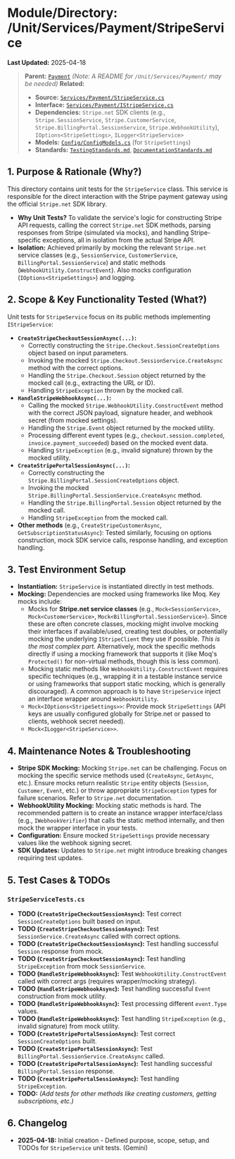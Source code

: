 # Module/Directory: /Unit/Services/Payment/StripeService

**Last Updated:** 2025-04-18

> **Parent:** [`Payment`](../README.md)
> *(Note: A README for `/Unit/Services/Payment/` may be needed)*
> **Related:**
> * **Source:** [`Services/Payment/StripeService.cs`](../../../../../api-server/Services/Payment/StripeService.cs)
> * **Interface:** [`Services/Payment/IStripeService.cs`](../../../../../api-server/Services/Payment/StripeService.cs)
> * **Dependencies:** `Stripe.net` SDK clients (e.g., `Stripe.SessionService`, `Stripe.CustomerService`, `Stripe.BillingPortal.SessionService`, `Stripe.WebhookUtility`), `IOptions<StripeSettings>`, `ILogger<StripeService>`
> * **Models:** [`Config/ConfigModels.cs`](../../../../../api-server/Config/ConfigModels.cs) (for `StripeSettings`)
> * **Standards:** [`TestingStandards.md`](../../../../../Zarichney.Standards/Standards/TestingStandards.md), [`DocumentationStandards.md`](../../../../../Zarichney.Standards/Development/DocumentationStandards.md)

## 1. Purpose & Rationale (Why?)

This directory contains unit tests for the `StripeService` class. This service is responsible for the direct interaction with the Stripe payment gateway using the official `Stripe.net` SDK library.

* **Why Unit Tests?** To validate the service's logic for constructing Stripe API requests, calling the correct `Stripe.net` SDK methods, parsing responses from Stripe (simulated via mocks), and handling Stripe-specific exceptions, all in isolation from the actual Stripe API.
* **Isolation:** Achieved primarily by mocking the relevant `Stripe.net` service classes (e.g., `SessionService`, `CustomerService`, `BillingPortal.SessionService`) and static methods (`WebhookUtility.ConstructEvent`). Also mocks configuration (`IOptions<StripeSettings>`) and logging.

## 2. Scope & Key Functionality Tested (What?)

Unit tests for `StripeService` focus on its public methods implementing `IStripeService`:

* **`CreateStripeCheckoutSessionAsync(...)`:**
    * Correctly constructing the `Stripe.Checkout.SessionCreateOptions` object based on input parameters.
    * Invoking the mocked `Stripe.Checkout.SessionService.CreateAsync` method with the correct options.
    * Handling the `Stripe.Checkout.Session` object returned by the mocked call (e.g., extracting the URL or ID).
    * Handling `StripeException` thrown by the mocked call.
* **`HandleStripeWebhookAsync(...)`:**
    * Calling the mocked `Stripe.WebhookUtility.ConstructEvent` method with the correct JSON payload, signature header, and webhook secret (from mocked settings).
    * Handling the `Stripe.Event` object returned by the mocked utility.
    * Processing different event types (e.g., `checkout.session.completed`, `invoice.payment_succeeded`) based on the mocked event data.
    * Handling `StripeException` (e.g., invalid signature) thrown by the mocked utility.
* **`CreateStripePortalSessionAsync(...)`:**
    * Correctly constructing the `Stripe.BillingPortal.SessionCreateOptions` object.
    * Invoking the mocked `Stripe.BillingPortal.SessionService.CreateAsync` method.
    * Handling the `Stripe.BillingPortal.Session` object returned by the mocked call.
    * Handling `StripeException` from the mocked call.
* **Other methods** (e.g., `CreateStripeCustomerAsync`, `GetSubscriptionStatusAsync`): Tested similarly, focusing on options construction, mock SDK service calls, response handling, and exception handling.

## 3. Test Environment Setup

* **Instantiation:** `StripeService` is instantiated directly in test methods.
* **Mocking:** Dependencies are mocked using frameworks like Moq. Key mocks include:
    * Mocks for **Stripe.net service classes** (e.g., `Mock<SessionService>`, `Mock<CustomerService>`, `Mock<BillingPortal.SessionService>`). Since these are often concrete classes, mocking might involve mocking their interfaces if available/used, creating test doubles, or potentially mocking the underlying `IStripeClient` they use if possible. *This is the most complex part.* Alternatively, mock the specific methods directly if using a mocking framework that supports it (like Moq's `Protected()` for non-virtual methods, though this is less common).
    * Mocking static methods like `WebhookUtility.ConstructEvent` requires specific techniques (e.g., wrapping it in a testable instance service or using frameworks that support static mocking, which is generally discouraged). A common approach is to have `StripeService` inject an interface wrapper around `WebhookUtility`.
    * `Mock<IOptions<StripeSettings>>`: Provide mock `StripeSettings` (API keys are usually configured globally for Stripe.net or passed to clients, webhook secret needed).
    * `Mock<ILogger<StripeService>>`.

## 4. Maintenance Notes & Troubleshooting

* **Stripe SDK Mocking:** Mocking `Stripe.net` can be challenging. Focus on mocking the specific service methods used (`CreateAsync`, `GetAsync`, etc.). Ensure mocks return realistic `Stripe` entity objects (`Session`, `Customer`, `Event`, etc.) or throw appropriate `StripeException` types for failure scenarios. Refer to `Stripe.net` documentation.
* **WebhookUtility Mocking:** Mocking static methods is hard. The recommended pattern is to create an instance wrapper interface/class (e.g., `IWebhookVerifier`) that calls the static method internally, and then mock the wrapper interface in your tests.
* **Configuration:** Ensure mocked `StripeSettings` provide necessary values like the webhook signing secret.
* **SDK Updates:** Updates to `Stripe.net` might introduce breaking changes requiring test updates.

## 5. Test Cases & TODOs

### `StripeServiceTests.cs`
* **TODO (`CreateStripeCheckoutSessionAsync`):** Test correct `SessionCreateOptions` built based on input.
* **TODO (`CreateStripeCheckoutSessionAsync`):** Test `SessionService.CreateAsync` called with correct options.
* **TODO (`CreateStripeCheckoutSessionAsync`):** Test handling successful `Session` response from mock.
* **TODO (`CreateStripeCheckoutSessionAsync`):** Test handling `StripeException` from mock `SessionService`.
* **TODO (`HandleStripeWebhookAsync`):** Test `WebhookUtility.ConstructEvent` called with correct args (requires wrapper/mocking strategy).
* **TODO (`HandleStripeWebhookAsync`):** Test handling successful `Event` construction from mock utility.
* **TODO (`HandleStripeWebhookAsync`):** Test processing different `event.Type` values.
* **TODO (`HandleStripeWebhookAsync`):** Test handling `StripeException` (e.g., invalid signature) from mock utility.
* **TODO (`CreateStripePortalSessionAsync`):** Test correct `SessionCreateOptions` built.
* **TODO (`CreateStripePortalSessionAsync`):** Test `BillingPortal.SessionService.CreateAsync` called.
* **TODO (`CreateStripePortalSessionAsync`):** Test handling successful `BillingPortal.Session` response.
* **TODO (`CreateStripePortalSessionAsync`):** Test handling `StripeException`.
* **TODO:** *(Add tests for other methods like creating customers, getting subscriptions, etc.)*

## 6. Changelog

* **2025-04-18:** Initial creation - Defined purpose, scope, setup, and TODOs for `StripeService` unit tests. (Gemini)

